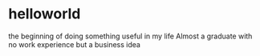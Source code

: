 # helloworld
the beginning of doing something useful in my life
Almost a graduate with no work experience but a business idea
